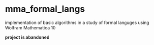 # mma_formal_langs
implementation of basic algorithms in a study of formal languges using Wolfram Mathematica 10

**project is abandoned**
